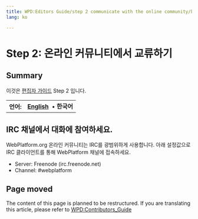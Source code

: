 ```yaml
---
title: WPD:Editors Guide/step 2 communicate with the online community/ko
lang: ko

---
```

<h1><span class="mw-headline" id="Step_2:_.EC.98.A8.EB.9D.BC.EC.9D.B8_.EC.BB.A4.EB.AE.A4.EB.8B.88.ED.8B.B0.EC.97.90.EC.84.9C_.EA.B5.90.EB.A5.98.ED.95.98.EA.B8.B0">Step 2: 온라인 커뮤니티에서 교류하기</span></h1>
<h2><span class="mw-headline" id="Summary">Summary</span></h2>
<p>이것은 <a href="/wiki/WPD:Editors_Guide" title="WPD:Editors Guide" class="mw-redirect">편집자 가이드</a> Step 2 입니다.
</p>
<table class="nmbox languages" style="">
<tr>
<th class="mbox-image" style=""> <b>언어:</b></th>
<td class="mbox-text"><b><a href="/wiki/WPD:Editors_Guide/step_2_communicate_with_the_online_community" title="WPD:Editors Guide/step 2 communicate with the online community">English</a></b> &#160;&#8226;&#32;<span lang="ko"><strong class="selflink">한국어</strong></span></td>
</tr></table>
<h2><span class="mw-headline" id="IRC_.EC.B1.84.EB.84.90.EC.97.90.EC.84.9C_.EB.8C.80.ED.99.94.EC.97.90_.EC.B0.B8.EC.97.AC.ED.95.98.EC.84.B8.EC.9A.94.">IRC 채널에서 대화에 참여하세요.</span></h2>
<p>WebPlatform.org 온라인 커뮤니티는 IRC를 광범위하게 사용합니다. 아래 설정값으로 IRC 클라이언트를 통해 WebPlatform 채널에 접속하세요.
</p>
<ul><li> Server: Freenode (irc.freenode.net)</li>
<li> Channel: #webplatform</li></ul>
<h2><span class="mw-headline" id="Page_moved">Page moved</span></h2>
<p>The content of this page is planned to be restructured. If you are translating this article, please refer to <a href="/wiki/WPD:Contributors_Guide" title="WPD:Contributors Guide">WPD:Contributors_Guide</a>
</p><p><br />
</p><p><br />
</p>
<div class="attribution">
<p><br />
</p><p><br />
</p>
</div>

<!-- Saved in parser cache with key wpwiki:pcache:idhash:58692-0!*!0!!*!*!*!esi=1 and timestamp 20150731190009 and revision id 101653
 -->
